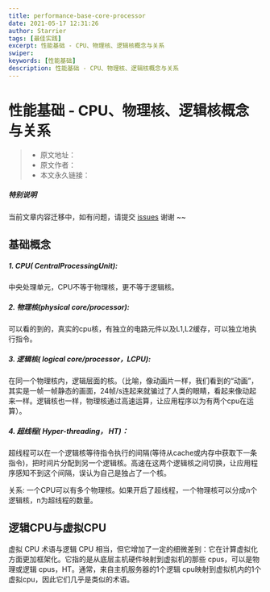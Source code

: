 ```yaml
---
title: performance-base-core-processor
date: 2021-05-17 12:31:26
author: Starrier
tags: [最佳实践]
excerpt: 性能基础 - CPU、物理核、逻辑核概念与关系
swiper:
keywords: [性能基础]
description: 性能基础 - CPU、物理核、逻辑核概念与关系
---
```


# 性能基础 - CPU、物理核、逻辑核概念与关系

> * 原文地址：[]()
> * 原文作者：[]()
> * 本文永久链接：[]()

##### **特别说明**

当前文章内容迁移中，如有问题，请提交 [issues](https://github.com/Starrier/starrier.github.io/issues) 谢谢 ~~

## 基础概念
##### 1. CPU( CentralProcessingUnit): 

中央处理单元，CPU不等于物理核，更不等于逻辑核。

##### 2. 物理核(physical core/processor): 

可以看的到的，真实的cpu核，有独立的电路元件以及L1,L2缓存，可以独立地执行指令。

##### 3. 逻辑核( logical core/processor，LCPU):

在同一个物理核内，逻辑层面的核。（比喻，像动画片一样，我们看到的“动画”，其实是一帧一帧静态的画面，24帧/s连起来就骗过了人类的眼睛，看起来像动起来一样。逻辑核也一样，物理核通过高速运算，让应用程序以为有两个cpu在运算）。

##### 4. 超线程( Hyper-threading， HT)：

超线程可以在一个逻辑核等待指令执行的间隔(等待从cache或内存中获取下一条指令)，把时间片分配到另一个逻辑核。高速在这两个逻辑核之间切换，让应用程序感知不到这个间隔，误认为自己是独占了一个核。


关系: 一个CPU可以有多个物理核。如果开启了超线程，一个物理核可以分成n个逻辑核，n为超线程的数量。


## 逻辑CPU与虚拟CPU

虚拟 CPU 术语与逻辑 CPU 相当，但它增加了一定的细微差别：它在计算虚拟化方面更加框架化。它指的是从底层主机硬件映射到虚拟机的那些 cpus，可以是物理或逻辑 cpus，HT。通常，来自主机服务器的1个逻辑 cpu映射到虚拟机内的1个虚拟cpu，因此它们几乎是类似的术语。
